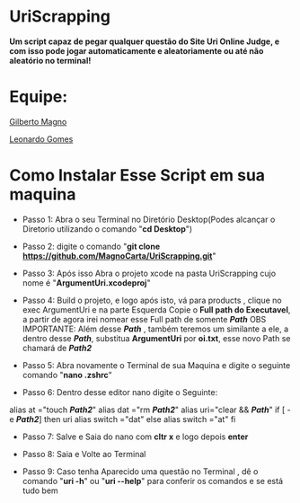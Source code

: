 # UriScrapping



**Um script capaz de pegar qualquer questão do Site Uri Online Judge, e com isso pode jogar automaticamente e aleatoriamente ou até não aleatório no terminal!**


# Equipe:
  [Gilberto Magno](https://github.com/MagnoCarta)
  
  [Leonardo Gomes](https://github.com/leonardo252)


# Como Instalar Esse Script em sua maquina

- Passo 1: Abra o seu Terminal no Diretório Desktop(Podes alcançar o Diretorio utilizando o comando "**cd Desktop**")

- Passo 2: digite o comando "**git clone https://github.com/MagnoCarta/UriScrapping.git**"

- Passo 3: Após isso Abra o projeto xcode na pasta UriScrapping cujo nome é "**ArgumentUri.xcodeproj**"

- Passo 4: Build o projeto, e logo após isto, vá para products , clique no exec ArgumentUri e na parte Esquerda Copie o **Full path do Executavel**, a partir de agora irei nomear esse Full path de somente **_Path_**
OBS IMPORTANTE:
Além desse **_Path_** , também teremos um similante a ele, a dentro desse **_Path_**, substitua **ArgumentUri** por **oi.txt**, esse novo Path se chamará de **_Path2_**

- Passo 5: Abra novamente o Terminal de sua Maquina e digite o seguinte comando "**nano .zshrc**"

- Passo 6: Dentro desse editor nano digite o Seguinte:


alias at ="touch **_Path2_**"
alias dat ="rm **_Path2_**"
alias uri="clear && **_Path_**"
if [ -e **_Path2_**]
then
    uri
    alias switch ="dat"
else
    alias switch ="at"
fi


- Passo 7: Salve e Saia do nano com **cltr x** e logo depois **enter**

- Passo 8: Saia e Volte ao Terminal

- Passo 9: Caso tenha Aparecido uma questão no Terminal , dê o comando "**uri -h**" ou "**uri --help**" para conferir os comandos e se está tudo bem
